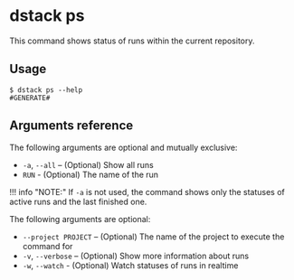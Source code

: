# dstack ps

This command shows status of runs within the current repository.

## Usage

<div class="termy">

```shell
$ dstack ps --help
#GENERATE#
```

</div>

## Arguments reference

The following arguments are optional and mutually exclusive:

-  `-a`, `--all` – (Optional) Show all runs
- `RUN` - (Optional) The name of the run

!!! info "NOTE:"
    If `-a` is not used, the command shows only the statuses of active runs and the last finished one.

The following arguments are optional:

-  `--project PROJECT` – (Optional) The name of the project to execute the command for
- `-v`, `--verbose` – (Optional) Show more information about runs
- `-w`, `--watch` - (Optional) Watch statuses of runs in realtime
